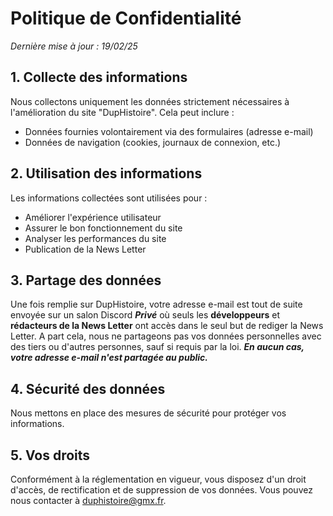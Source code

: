 # Politique de Confidentialité

_Dernière mise à jour : 19/02/25_

## 1. Collecte des informations
Nous collectons uniquement les données strictement nécessaires à l'amélioration du site "DupHistoire". Cela peut inclure :
- Données fournies volontairement via des formulaires (adresse e-mail)
- Données de navigation (cookies, journaux de connexion, etc.)

## 2. Utilisation des informations
Les informations collectées sont utilisées pour :
- Améliorer l'expérience utilisateur
- Assurer le bon fonctionnement du site
- Analyser les performances du site
- Publication de la News Letter

## 3. Partage des données
Une fois remplie sur DupHistoire, votre adresse e-mail est tout de suite envoyée sur un salon Discord ***Privé*** où seuls les **développeurs** et **rédacteurs de la News Letter** ont accès dans le seul but de rediger la News Letter. A part cela, nous ne partageons pas vos données personnelles avec des tiers ou d'autres personnes, sauf si requis par la loi.
***En aucun cas, votre adresse e-mail n'est partagée au public.***

## 4. Sécurité des données
Nous mettons en place des mesures de sécurité pour protéger vos informations.

## 5. Vos droits
Conformément à la réglementation en vigueur, vous disposez d'un droit d'accès, de rectification et de suppression de vos 
données. Vous pouvez nous contacter à duphistoire@gmx.fr.
